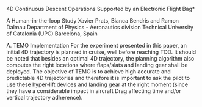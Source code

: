 4D Continuous Descent Operations Supported by an
Electronic Flight Bag*

A Human-in-the-loop Study
Xavier Prats, Bianca Bendris
and Ramon Dalmau
Department of Physics - Aeronautics division
Technical University of Catalonia (UPC)
Barcelona, Spain



A. TEMO Implementation
For the experiment presented in this paper, an initial 4D
trajectory is planned in cruise, well before reaching TOD. It
should be noted that besides an optimal 4D trajectory, the
planning algorithm also computes the right locations where
flaps/slats and landing gear shall be deployed. The objective of
TEMO is to achieve high accurate and predictable 4D
trajectories and therefore it is important to ask the pilot to use
these hyper-lift devices and landing gear at the right moment
(since they have a considerable impact in aircraft Drag
affecting time and/or vertical trajectory adherence).
